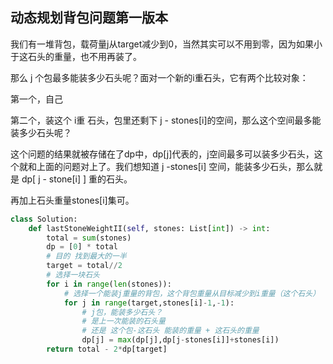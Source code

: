## 动态规划背包问题第一版本

我们有一堆背包，载荷量j从target减少到0，当然其实可以不用到零，因为如果小于这石头的重量，也不用再装了。

那么 j 个包最多能装多少石头呢？面对一个新的i重石头，它有两个比较对象：

第一个，自己

第二个，装这个 i重 石头，包里还剩下 j - stones[i]的空间，那么这个空间最多能装多少石头呢？

这个问题的结果就被存储在了dp中，dp[j]代表的，j空间最多可以装多少石头，这个就和上面的问题对上了。我们想知道 j -stones[i] 空间，能装多少石头，那么就是 dp[ j - stone[i] ] 重的石头。

再加上石头重量stones[i]集可。

~~~python
class Solution:
    def lastStoneWeightII(self, stones: List[int]) -> int:
        total = sum(stones)
        dp = [0] * total
        # 目的 找到最大的一半
        target = total//2
        # 选择一块石头
        for i in range(len(stones)):
            # 选择一个能装j重量的背包，这个背包重量从目标减少到i重量（这个石头）
            for j in range(target,stones[i]-1,-1):
                # j包，能装多少石头？
                # 是上一次能装的石头量
                # 还是 这个包-这石头 能装的重量 + 这石头的重量
                dp[j] = max(dp[j],dp[j-stones[i]]+stones[i])
        return total - 2*dp[target]
~~~

